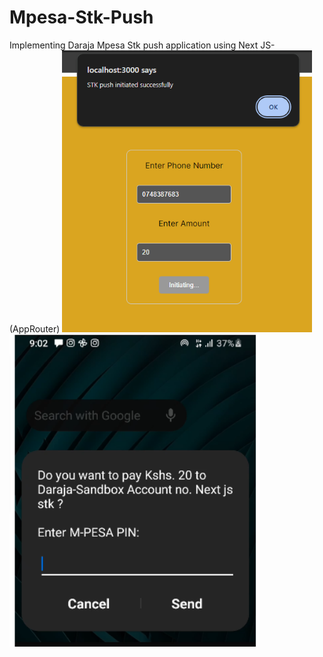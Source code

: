 # Mpesa-Stk-Push
Implementing Daraja Mpesa Stk push application using  Next JS-(AppRouter)
<img src="public/screenshot.PNG" alt="Frontend Screenshot" width="400px" />
<img src="public/screenshot1.PNG" alt="STK Notification Screenshot" width="400px" height="500px" />

